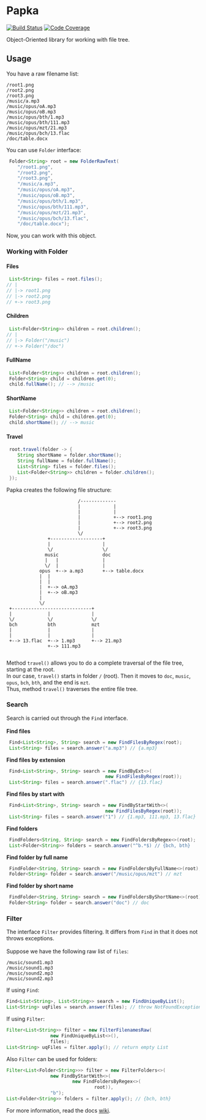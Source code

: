 # Papka
[![Build Status](https://travis-ci.org/viise/papka.png?branch=master)](https://travis-ci.org/viise/papka)
[![Code Coverage](https://codecov.io/github/viise/papka/coverage.svg)](https://codecov.io/gh/viise/papka)

Object-Oriented library for working with file tree.

## Usage
You have a raw filename list:
<br>
```
/root1.png
/root2.png
/root3.png
/music/a.mp3
/music/opus/oA.mp3
/music/opus/oB.mp3
/music/opus/bth/1.mp3
/music/opus/bth/111.mp3
/music/opus/mzt/21.mp3
/music/opus/bch/13.flac
/doc/table.docx
```

You can use <code>Folder</code> interface:
```java
 Folder<String> root = new FolderRawText(
    "/root1.png",
    "/root2.png",
    "/root3.png",
    "/music/a.mp3",
    "/music/opus/oA.mp3",
    "/music/opus/oB.mp3",
    "/music/opus/bth/1.mp3",
    "/music/opus/bth/111.mp3",
    "/music/opus/mzt/21.mp3",
    "/music/opus/bch/13.flac",
    "/doc/table.docx");
```

Now, you can work with this object.

### Working with Folder

#### Files
```java
 List<String> files = root.files(); 
// |
// |-> root1.png
// |-> root2.png
// +-> root3.png
```

#### Children
```java
 List<Folder<String>> children = root.children(); 
// |
// |-> Folder("/music")
// +-> Folder("/doc")
```

#### FullName
```java
 List<Folder<String>> children = root.children(); 
 Folder<String> child = children.get(0);
 child.fullName(); // --> /music
```

#### ShortName
```java
 List<Folder<String>> children = root.children(); 
 Folder<String> child = children.get(0);
 child.shortName(); // --> music
```

#### Travel
```java
 root.travel(folder -> {
    String shortName = folder.shortName();
    String fullName = folder.fullName();
    List<String> files = folder.files();
    List<Folder<String>> children = folder.children();
 });
```

Papka creates the following file structure:
```
                          /-------------
                          |            |
                          |            |
                          |            +--> root1.png
                          |            +--> root2.png
                          |            +--> root3.png
                          \/
               +-------------------+
               |                   | 
               \/                  \/
              music                doc
              |   |                |
              \/  |                | 
            opus  +--> a.mp3       +--> table.docx
            |  |
            |  |
            |  +--> oA.mp3
            |  +--> oB.mp3
            |
            \/
 +-----------------------------+
 |             |               |
 \/            \/              \/
 bch           bth             mzt
 |             |               |
 |             |               |
 +--> 13.flac  +--> 1.mp3      +--> 21.mp3
               +--> 111.mp3 
   
```

Method <code>travel()</code> allows you to do a complete traversal of the file tree, starting at the root.
<br>
In our case, <code>travel()</code> starts in folder <code>/</code> (root). Then it moves to <code>doc</code>,
<code>music</code>, <code>opus</code>, <code>bch</code>, <code>bth</code>, and the end is <code>mzt</code>.
<br>
Thus, method <code>travel()</code> traverses the entire file tree.

### Search
Search is carried out through the <code>Find</code> interface.
<br>
<br>
<b>Find files</b>
```java
 Find<List<String>, String> search = new FindFilesByRegex(root);
 List<String> files = search.answer("a.mp3") // {a.mp3}
```
<b>Find files by extension</b>
```java
 Find<List<String>, String> search = new FindByExt<>(
                                    new FindFilesByRegex(root));
 List<String> files = search.answer(".flac") // {13.flac}
```
<b>Find files by start with</b>
```java
 Find<List<String>, String> search = new FindByStartWith<>(
                                    new FindFilesByRegex(root));
 List<String> files = search.answer("1") // {1.mp3, 111.mp3, 13.flac}
```

<b>Find folders</b>
```java
 FindFolders<String, String> search = new FindFoldersByRegex<>(root);
 List<Folder<String>> folders = search.answer("^b.*$) // {bch, bth}
```
<b>Find folder by full name</b>
```java
 FindFolder<String, String> search = new FindFoldersByFullName<>(root);
 Folder<String> folder = search.answer("/music/opus/mzt") // mzt
```
<b>Find folder by short name</b>
```java
 FindFolder<String, String> search = new FindFoldersByShortName<>(root);
 Folder<String> folder = search.answer("doc") // doc
```
### Filter
The interface <code>Filter</code> provides filtering. It differs from <code>Find</code> in that it does not throws 
exceptions.
<br>
<br>
Suppose we have the following raw list of <code>files</code>:
```
/music/sound1.mp3
/music/sound1.mp3
/music/sound2.mp3
/music/sound2.mp3
```
If using <code>Find</code>:
```java
Find<List<String>, List<String>> search = new FindUniqueByList();
List<String> uqFiles = search.answer(files); // throw NotFoundException
```
If using <code>Filter</code>:
```java
Filter<List<String>> filter = new FilterFilenamesRaw(
                new FindUniqueByList<>(),
                files);
List<String> uqFiles = filter.apply(); // return empty List
```
Also <code>Filter</code> can be used for folders: 
```java
Filter<List<Folder<String>>> filter = new FilterFolders<>(
                new FindByStartWith<>(
                        new FindFoldersByRegex<>(
                                root)),
                "b");
List<Folder<String>> folders = filter.apply(); // {bch, bth}
```
For more information, read the docs [wiki](https://github.com/ViiSE/papka/wiki).
